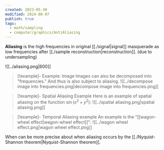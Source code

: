 ```yaml
---
created: 2023-05-30
modified: 2024-08-07
publish: true
tags:
  - math/sampling
  - computer/graphics/AntiAliasing
---
```

**Aliasing** is the high frequencies in original [[./signal|signal]] masquerade as low frequencies after [[./sample reconstruction|reconstruction]]. (due to undersampling)

![[../aliasing.png|600]]

> [!example]- Example: Image
> Images can also be decomposed into "frequencies." And thus is also subject to aliasing.
![[../decompose image into frequencies.png|decompose image into frequencies.png]]

> [!example]- Spatial Aliasing Example
> Here is an example of spatial aliasing on the function $\sin(x^2 + y^2)$:
![[../spatial aliasing.png|spatial aliasing.png]]

> [!example]- Temporal Aliasing example
> An example is the "[[wagon-wheel effect|wagon-wheel effect]]":
> ![[../wagon wheel effect.png|wagon wheel effect.png]]

When can be more precise about when aliasing occurs by the [[./Nyquist-Shannon theorem|Nyquist-Shannon theorem]].